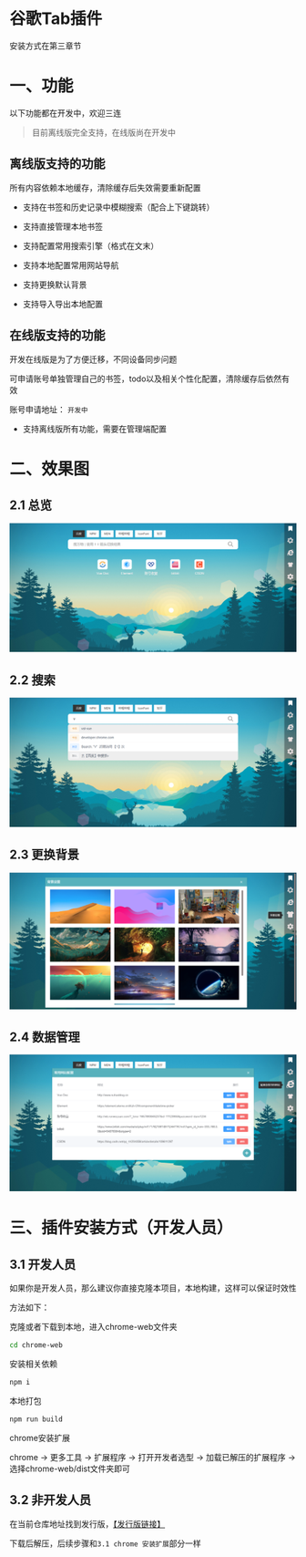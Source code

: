 # 谷歌Tab插件

安装方式在第三章节

# 一、功能

以下功能都在开发中，欢迎三连

> 目前离线版完全支持，在线版尚在开发中

## 离线版支持的功能

所有内容依赖本地缓存，清除缓存后失效需要重新配置

* 支持在书签和历史记录中模糊搜索（配合上下键跳转）

* 支持直接管理本地书签
* 支持配置常用搜索引擎（格式在文末）
* 支持本地配置常用网站导航
* 支持更换默认背景
* 支持导入导出本地配置

## 在线版支持的功能

开发在线版是为了方便迁移，不同设备同步问题

可申请账号单独管理自己的书签，todo以及相关个性化配置，清除缓存后依然有效

账号申请地址： `开发中`

* 支持离线版所有功能，需要在管理端配置

# 二、效果图

## 2.1 总览

![整体效果](images/README/%E6%95%B4%E4%BD%93%E6%95%88%E6%9E%9C.png)

## 2.2 搜索

![搜索预览](images/README/%E6%90%9C%E7%B4%A2%E9%A2%84%E8%A7%88.png)

## 2.3 更换背景

![更换背景](images/README/%E6%9B%B4%E6%8D%A2%E8%83%8C%E6%99%AF.png)

## 2.4 数据管理

![相关页面配置](images/README/%E7%9B%B8%E5%85%B3%E9%A1%B5%E9%9D%A2%E9%85%8D%E7%BD%AE.png)

# 三、插件安装方式（开发人员）

## 3.1 开发人员

如果你是开发人员，那么建议你直接克隆本项目，本地构建，这样可以保证时效性

方法如下：

克隆或者下载到本地，进入chrome-web文件夹

```bash
cd chrome-web
```

安装相关依赖

```bash
npm i
```

本地打包

```bash
npm run build
```

chrome安装扩展

chrome -> 更多工具 -> 扩展程序 -> 打开开发者选型 -> 加载已解压的扩展程序 -> 选择chrome-web/dist文件夹即可

## 3.2 非开发人员

在当前仓库地址找到发行版，[【发行版链接】](https://gitee.com/rambler1501719577/chrome-navigation-plugin/releases/tag/v1.0)

下载后解压，后续步骤和`3.1 chrome 安装扩展`部分一样















